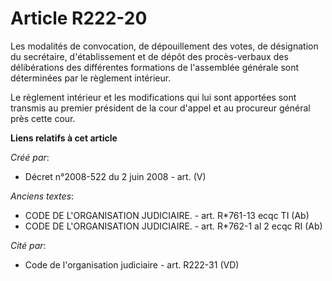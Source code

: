 # Article R222-20

Les modalités de convocation, de dépouillement des votes, de désignation du secrétaire, d'établissement et de dépôt des
procès-verbaux des délibérations des différentes formations de l'assemblée générale sont déterminées par le règlement
intérieur.

Le règlement intérieur et les modifications qui lui sont apportées sont transmis au premier président de la cour d'appel et
au procureur général près cette cour.

**Liens relatifs à cet article**

_Créé par_:

  - Décret n°2008-522 du 2 juin 2008 - art. (V)

_Anciens textes_:

  - CODE DE L'ORGANISATION JUDICIAIRE. - art. R*761-13 ecqc TI (Ab)
  - CODE DE L'ORGANISATION JUDICIAIRE. - art. R*762-1 al 2 ecqc RI (Ab)

_Cité par_:

  - Code de l'organisation judiciaire - art. R222-31 (VD)
